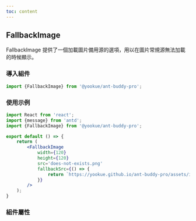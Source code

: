 ```yaml
---
toc: content
---
```


## FallbackImage

FallbackImage 提供了一個加載圖片備用源的選項，用以在圖片常規源無法加載的時候顯示。

### 導入組件

```jsx | pure
import {FallbackImage} from '@yookue/ant-buddy-pro';
```

### 使用示例

```jsx
import React from 'react';
import {message} from 'antd';
import {FallbackImage} from '@yookue/ant-buddy-pro';

export default () => {
    return (
        <FallbackImage
            width={120}
            height={120}
            src='does-not-exists.png'
            fallbackSrc={() => {
                return `https://yookue.github.io/ant-buddy-pro/assets/ico/logo-icon.svg?timestamp=${Date.now()}`;
            }}
        />
    );
}
```

### 組件屬性

<API src="@/field/FallbackImage/index.tsx" hideTitle></API>
